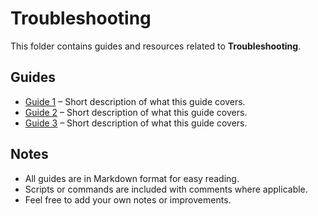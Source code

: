# Troubleshooting

This folder contains guides and resources related to **Troubleshooting**.

## Guides

- [Guide 1](./Guide1.md) – Short description of what this guide covers.
- [Guide 2](./Guide2.md) – Short description of what this guide covers.
- [Guide 3](./Guide3.md) – Short description of what this guide covers.

## Notes

- All guides are in Markdown format for easy reading.  
- Scripts or commands are included with comments where applicable.  
- Feel free to add your own notes or improvements.
